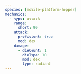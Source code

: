 ```yaml
---
species: [mobile-platform-hopper]
mechanics:
  - type: attack
    range:
      short: 90
    attack:
      proficient: true
      mod: dex
    damage:
      - dieCount: 1
        dieType: 10
        mod: dex
        type: radiant
---
```

